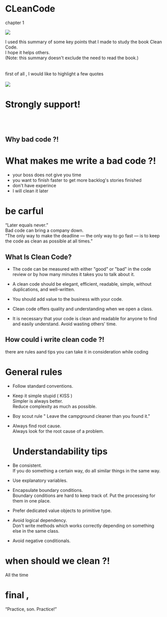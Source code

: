 # CLeanCode
chapter 1

![](https://www.aliens-sci.com/wp-content/uploads/2019/01/CleanCode.jpg)

I used this summary of some key points that I made to study the book Clean Code.<br/>
I hope it helps others.<br/>
(Note: this summary doesn't exclude the need to read the book.)<br/>
<br/><br/>
first of all , I would like to highlight a few quotes 
<br/>
<br/>
![](https://miro.medium.com/max/1000/1*5xBL_Z1k8hIifUA3maiFlA.gif)
<br/>

# Strongly support!  
<br/><br/>
## Why bad code ?! <br/>
# What makes me write a bad code ?! <br/>

 * your boss does not give you time 
 * you want to finish faster to get more backlog's stories finished
 * don't have experince 
 * I will clean it later 
 
# be carful 

“Later equals never.” <br/>
Bad code can bring a company down. <br/>
“The only way to make the deadline — the only way to go fast — is to keep the code as clean as possible at all times.”

## What Is Clean Code?

* The code can be measured with either "good" or "bad" in the code review or by how many minutes it takes you to talk about it.

* A clean code should be elegant, efficient, readable, simple, without duplications, and well-written. 

* You should add value to the business with your code.

* Clean code offers quality and understanding when we open a class.

* It is necessary that your code is clean and readable for anyone to find and easily understand. Avoid wasting others' time.
 


## How could i write clean code ?!
 there are rules aand tips you can take it in consideration while coding 
 
# General rules

* Follow standard conventions.
* Keep it simple stupid  ( KISS ) <br/>
   Simpler is always better.<br/>
   Reduce complexity as much as possible.
* Boy scout rule " Leave the campground cleaner than you found it."
* Always find root cause. <br/>
  Always look for the root cause of a problem.
  
  # Understandability tips
* Be consistent. <br/>
  If you do something a certain way, do all similar things in the same way.
* Use explanatory variables.
* Encapsulate boundary conditions. <br/>
  Boundary conditions are hard to keep track of. Put the processing for them in one place.
* Prefer dedicated value objects to primitive type. 
* Avoid logical dependency. <br/>
  Don't write methods which works correctly depending on something else in the same class.
* Avoid negative conditionals. <br/>

# when should we clean ?!

All the time 

# final ,
“Practice, son. Practice!”



